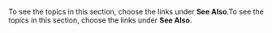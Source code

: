 <span data-ttu-id="5f1b6-101">To see the topics in this section, choose the links under **See Also**.</span><span class="sxs-lookup"><span data-stu-id="5f1b6-101">To see the topics in this section, choose the links under **See Also**.</span></span>